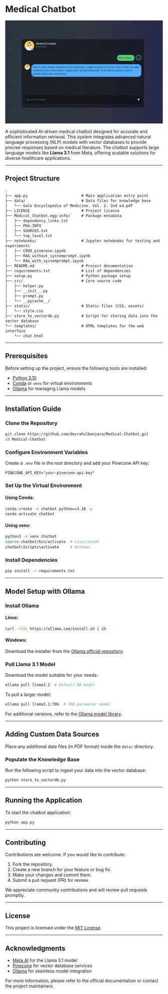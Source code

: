 # Medical Chatbot

<p align="center">
  <img src="docs/chatbot.png" alt="Medical Chatbot Screenshot" width="600"/>
</p>

A sophisticated AI-driven medical chatbot designed for accurate and efficient information retrieval. This system integrates advanced natural language processing (NLP) models with vector databases to provide precise responses based on medical literature. The chatbot supports large language models like **Llama 3.1** from Meta, offering scalable solutions for diverse healthcare applications.

---

## Project Structure

```
.
├── app.py                        # Main application entry point
├── data/                         # Data files for knowledge base
│   └── Gale Encyclopedia of Medicine. Vol. 2. 2nd ed.pdf
├── LICENSE                       # Project license
├── Medical_Chatbot.egg-info/     # Package metadata
│   ├── dependency_links.txt
│   ├── PKG-INFO
│   ├── SOURCES.txt
│   └── top_level.txt
├── notebooks/                    # Jupyter notebooks for testing and experiments
│   ├── CRUD_pinecone.ipynb
│   ├── RAG_without_systemprompt.ipynb
│   └── RAG_with_systemprompt.ipynb
├── README.md                     # Project documentation
├── requirements.txt              # List of dependencies
├── setup.py                      # Python package setup
├── src/                          # Core source code
│   ├── helper.py
│   ├── __init__.py
│   ├── prompt.py
│   └── __pycache__/
├── static/                       # Static files (CSS, assets)
│   └── style.css
├── store_to_vectordb.py          # Script for storing data into the vector database
└── templates/                    # HTML templates for the web interface
    └── chat.html
```

---

## Prerequisites

Before setting up the project, ensure the following tools are installed:

- [Python 3.10](https://www.python.org/downloads/release/python-3100/)
- [Conda](https://docs.conda.io/en/latest/miniconda.html) or `venv` for virtual environments
- [Ollama](https://github.com/ollama/ollama) for managing Llama models

---

## Installation Guide

### Clone the Repository

```bash
git clone https://github.com/devrahulbanjara/Medical-Chatbot.git
cd Medical-Chatbot
```

### Configure Environment Variables

Create a `.env` file in the root directory and add your Pinecone API key:

```
PINECONE_API_KEY="your-pinecone-api-key"
```

### Set Up the Virtual Environment

#### Using Conda:

```bash
conda create -n chatbot python==3.10 -y
conda activate chatbot
```

#### Using venv:

```bash
python3 -m venv chatbot
source chatbot/bin/activate  # Linux/macOS
chatbot\Scripts\activate     # Windows
```

### Install Dependencies

```bash
pip install -r requirements.txt
```

---

## Model Setup with Ollama

### Install Ollama

#### Linux:

```bash
curl -fsSL https://ollama.com/install.sh | sh
```

#### Windows:

Download the installer from the [Ollama official repository](https://github.com/ollama/ollama).

### Pull Llama 3.1 Model

Download the model suitable for your needs:

```bash
ollama pull llama3.1  # Default 8B model
```

To pull a larger model:

```bash
ollama pull llama3.1:70b  # 70B parameter model
```

For additional versions, refer to the [Ollama model library](https://ollama.com/library/llama3.1).

---

## Adding Custom Data Sources

Place any additional data files (in PDF format) inside the `data/` directory.

### Populate the Knowledge Base

Run the following script to ingest your data into the vector database:

```bash
python store_to_vectordb.py
```

---

## Running the Application

To start the chatbot application:

```bash
python app.py
```

---

## Contributing

Contributions are welcome. If you would like to contribute:

1. Fork the repository.
2. Create a new branch for your feature or bug fix.
3. Make your changes and commit them.
4. Submit a pull request (PR) for review.

We appreciate community contributions and will review pull requests promptly.

---

## License

This project is licensed under the [MIT License](./LICENSE).

---

## Acknowledgments

- [Meta AI](https://ai.facebook.com/research) for the Llama 3.1 model
- [Pinecone](https://www.pinecone.io/) for vector database services
- [Ollama](https://github.com/ollama/ollama) for seamless model integration

For more information, please refer to the official documentation or contact the project maintainers.

